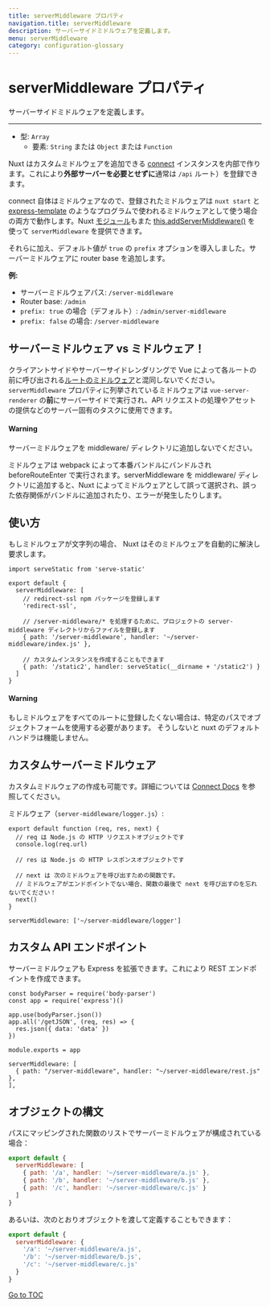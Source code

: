 ```yaml
---
title: serverMiddleware プロパティ
navigation.title: serverMiddleware
description: サーバーサイドミドルウェアを定義します。
menu: serverMiddleware
category: configuration-glossary
---
```

# serverMiddleware プロパティ

サーバーサイドミドルウェアを定義します。

---

- 型: `Array`
  - 要素: `String` または `Object` または `Function`

Nuxt はカスタムミドルウェアを追加できる [connect](https://github.com/senchalabs/connect) インスタンスを内部で作ります。これにより**外部サーバーを必要とせずに**通常は `/api` ルート）を登録できます。

connect 自体はミドルウェアなので、登録されたミドルウェアは `nuxt start` と [express-template](https://github.com/nuxt-community/express-template) のようなプログラムで使われるミドルウェアとして使う場合の両方で動作します。Nuxt [モジュール](./directory-structure/modules)もまた [this.addServerMiddleware()](./internals-glossary/internals-module-container#addservermiddleware-middleware) を使って `serverMiddleware` を提供できます。

それらに加え、デフォルト値が `true` の `prefix` オプションを導入しました。サーバーミドルウェアに router base を追加します。

**例:**

- サーバーミドルウェアパス: `/server-middleware`
- Router base: `/admin`
- `prefix: true` の場合（デフォルト）: `/admin/server-middleware`
- `prefix: false` の場合: `/server-middleware`

## サーバーミドルウェア vs ミドルウェア！

クライアントサイドやサーバーサイドレンダリングで Vue によって各ルートの前に呼び出される[ルートのミドルウェア](./directory-structure/middleware)と混同しないでください。 `serverMiddleware` プロパティに列挙されているミドルウェアは `vue-server-renderer` の**前**にサーバーサイドで実行され、API リクエストの処理やアセットの提供などのサーバー固有のタスクに使用できます。

#### Warning
サーバーミドルウェアを middleware/ ディレクトリに追加しないでください。

ミドルウェアは webpack によって本番バンドルにバンドルされ beforeRouteEnter で実行されます。serverMiddleware を middleware/ ディレクトリに追加すると、Nuxt によってミドルウェアとして誤って選択され、誤った依存関係がバンドルに追加されたり、エラーが発生したりします。


## 使い方

もしミドルウェアが文字列の場合、 Nuxt はそのミドルウェアを自動的に解決し要求します。

```js{}[nuxt.config.js]
import serveStatic from 'serve-static'

export default {
  serverMiddleware: [
    // redirect-ssl npm パッケージを登録します
    'redirect-ssl',

    // /server-middleware/* を処理するために、プロジェクトの server-middleware ディレクトリからファイルを登録します
    { path: '/server-middleware', handler: '~/server-middleware/index.js' },

    // カスタムインスタンスを作成することもできます
    { path: '/static2', handler: serveStatic(__dirname + '/static2') }
  ]
}
```

#### Warning
もしミドルウェアをすべてのルートに登録したくない場合は、特定のパスでオブジェクトフォームを使用する必要があります。 そうしないと nuxt のデフォルトハンドラは機能しません。


## カスタムサーバーミドルウェア

カスタムミドルウェアの作成も可能です。詳細については [Connect Docs](https://github.com/senchalabs/connect#appusefn) を参照してください。

ミドルウェア（`server-middleware/logger.js`）:

```js{}[server-middleware/logger.js]
export default function (req, res, next) {
  // req は Node.js の HTTP リクエストオブジェクトです
  console.log(req.url)

  // res は Node.js の HTTP レスポンスオブジェクトです

  // next は 次のミドルウェアを呼び出すための関数です。
  // ミドルウェアがエンドポイントでない場合、関数の最後で next を呼び出すのを忘れないでください！
  next()
}
```

```js{}[nuxt.config.js]
serverMiddleware: ['~/server-middleware/logger']
```

## カスタム API エンドポイント

サーバーミドルウェアも Express を拡張できます。これにより REST エンドポイントを作成できます。

```js{}[server-middleware/rest.js]
const bodyParser = require('body-parser')
const app = require('express')()

app.use(bodyParser.json())
app.all('/getJSON', (req, res) => {
  res.json({ data: 'data' })
})

module.exports = app
```

```js{}[nuxt.config.js]
serverMiddleware: [
  { path: "/server-middleware", handler: "~/server-middleware/rest.js" },
],
```

## オブジェクトの構文

パスにマッピングされた関数のリストでサーバーミドルウェアが構成されている場合：

```js
export default {
  serverMiddleware: [
    { path: '/a', handler: '~/server-middleware/a.js' },
    { path: '/b', handler: '~/server-middleware/b.js' },
    { path: '/c', handler: '~/server-middleware/c.js' }
  ]
}
```

あるいは、次のとおりオブジェクトを渡して定義することもできます：

```js
export default {
  serverMiddleware: {
    '/a': '~/server-middleware/a.js',
    '/b': '~/server-middleware/b.js',
    '/c': '~/server-middleware/c.js'
  }
}
```
<span style='float: footnote;'><a href="../index.html#toc">Go to TOC</a></span>

